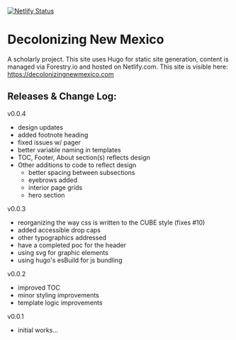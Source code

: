 [![Netlify Status](https://api.netlify.com/api/v1/badges/4f759b93-61e7-44fc-abbb-233bab468b9d/deploy-status)](https://app.netlify.com/sites/epic-lichterman-3494de/deploys)

# Decolonizing New Mexico
A scholarly project. This site uses Hugo for static site generation, content is managed via Forestry.io and hosted on Netlify.com. This site is visible here: https://decolonizingnewmexico.com

## Releases & Change Log:
v0.0.4

- design updates
- added footnote heading
- fixed issues w/ pager
- better variable naming in templates
- TOC, Footer, About section(s) reflects design
- Other additions to code to reflect design
  - better spacing between subsections
  - eyebrows added
  - interior page grids
  - hero section


v0.0.3
- reorganizing the way css is written to the CUBE style (fixes #10) 
- added accessible drop caps
- other typographics addressed
- have a completed poc for the header
- using svg for graphic elements
- using hugo's esBuild for js bundling

v0.0.2
- improved TOC
- minor styling improvements
- template logic improvements

v0.0.1

- initial works...